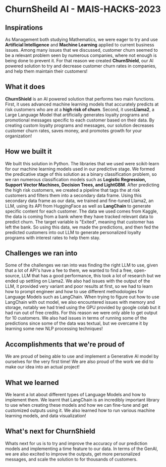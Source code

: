 # ChurnSheild AI - MAIS-HACKS-2023
## Inspirations
As Management both studying Mathematics, we were eager to try and use **Artificial Intelligence** and **Machine Learning** applied to current business issues. Among many issues that we discussed, customer churn seemed to be a relevant problem seen by numerous companies, where not enough is being done to prevent it. For that reason we created **ChurnShield**, our AI powered solution to try and decrease customer churn rates in companies, and help them maintain their customers!

## What it does
**ChurnShield** is an AI powered solution that performs two main functions. First, it uses advanced machine learning models that accurately predicts at risk customers who are at a **high risk of churn**. Second, it uses**Llama2**, a Large Language Model that artificially generates loyalty programs and promotional messages specific to each customer based on their data. By creating custom loyalty programs and messages, our solution decreases customer churn rates, saves money, and promotes growth for your organization! 
## How we built it
We built this solution in Python. The libraries that we used were scikit-learn for our machine learning models used in our predictive stage. We formed the predicative stage of this solution as a binary classification problem, so we ran numerous classification models such as **Logistic Regression, Support Vector Machines, Decision Trees, and LightGBM**. After predicting the high risk customers, we created a pipeline that tags the at risk customers and filters them into a secondary data frame. Using this secondary data frame as our data, we trained and fine-tuned Llama2, an LLM, using its API from HuggingFace as well as **LangChain** to generate specific content for each customer. The data we used comes from Kaggle, the data is coming from a bank where they have tracked relevant data to predict churn. The target variable is "Exited", meaning that customer has left the bank. So using this data, we made the predictions, and then fed the predicted customers into out LLM to generate personalized loyalty programs with interest rates to help them stay. 
## Challenges we ran into
Some of the challenges we ran into was finding the right LLM to use, given that a lot of API's have a fee to them, we wanted to find a free, open-source, LLM that has a good performance, this took a lot of research but we ended up settling on Llama2. We also had issues with the output of the LLM, it provided very variant and poor results at first, so we had to learn how to prompt engineer and how to use different methodologies for Language Models such as LangChain. When trying to figure out how to use LangChain with out model, we also encountered issues with memory and storage, notably we had tried using the GPU provided by google colab but it had run out of free credits. For this reason we were only able to get output for 10 customers. We also had issues in terms of running some of the predictions since some of the data was textual, but we overcame it by learning some new NLP processing techniques!
## Accomplishments that we're proud of
We are proud of being able to use and implement a Generative AI model by ourselves for the very first time! We are also proud of the work we did to make our idea into an actual project!
## What we learned
We learnt a lot about different types of Language Models and how to implement them. We learnt that LangChain is an incredibly important library to use when creating these models and how we can fine-tune and get customized outputs using it. We also learned how to run various machine learning models, and data visualization! 
## What's next for ChurnShield
Whats next for us is to try and improve the accuracy of our prediction models and implementing a time feature to our data. In terms of the GenAI, we are also excited to improve the outputs, get more personalized messages, and scale the solution to for thousands of customers.

